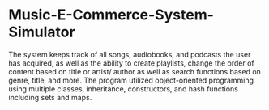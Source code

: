 # Music-E-Commerce-System-Simulator
The system keeps track of all songs, audiobooks, and podcasts the user has acquired, as well as the ability to create playlists, change the order of content based on title or artist/ author as well as search functions based on genre, title, and more. The program utilized object-oriented programming using multiple classes, inheritance, constructors, and hash functions including sets and maps.
